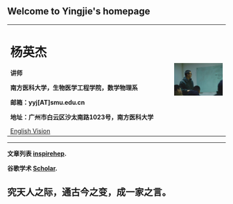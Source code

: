 ## Welcome to Yingjie's homepage

<div>
<table border="0">
  <tr>
    <td>
      <h1>杨英杰</h1>
      <p><b>讲师</b></p>
      <p><b>南方医科大学，生物医学工程学院，数学物理系</b></p>
      <p><b>邮箱：yyj[AT]smu.edu.cn</b></p>
      <p><b>地址：广州市白云区沙太南路1023号，南方医科大学</b></p>
      <a href="/index.html">English Vision</a>
    </td>
    <td width="25%">
      <img src="/yyj.jpg" width="100%">
    </td>
  </tr>
</table>
</div>

---

**文章列表 [inspirehep](https://inspirehep.net/authors/1804682?ui-citation-summary=true).**

**谷歌学术 [Scholar](https://scholar.google.com/citations?hl=en&user=y8i38QsAAAAJ).**

究天人之际，通古今之变，成一家之言。
---
